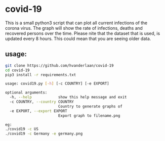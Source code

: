 # covid-19

This is a small python3 script that can plot all current infections of the corona virus. The graph will show the rate of infections, deaths and recovered persons over the time. Please nite that the dataset that is used, is updated every 8 hours. This could mean that you are seeing older data.

## usage:
``` bash
git clone https://github.com/hvanderlaan/covid-19
cd covid-19
pip3 install -r requirements.txt

usage: covid19.py [-h] [-c COUNTRY] [-e EXPORT]

optional arguments:
  -h, --help            show this help message and exit
  -c COUNTRY, --country COUNTRY
                        Country to generate graphs of
  -e EXPORT, --export EXPORT
                        Export graph to filename.png

eg:
./covid19 -c US
./covid19 -c Germany -e germany.png
```
